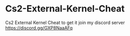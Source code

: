 # Cs2-External-Kernel-Cheat
Cs2 External Kernel Cheat to get it join my discord server https://discord.gg/GXP8NaaAFq
